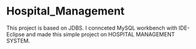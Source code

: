 # Hospital_Management
This project is based on JDBS.
I connceted MySQL workbench with IDE-Eclipse and made this simple project on HOSPITAL MANAGEMENT SYSTEM.
